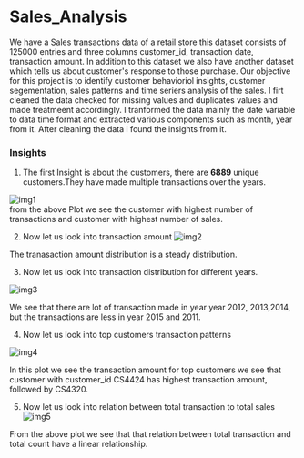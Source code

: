 # Sales_Analysis

We have a Sales transactions data of a retail store this dataset consists of 125000 entries and three columns customer_id, transaction date, transaction amount.
In addition to this dataset we also have another dataset which tells us about customer's response to those purchase. Our objective for this project is to identify customer behavioriol insights, customer segementation, sales patterns and time seriers analysis of the sales. I firt cleaned the data checked for missing values and duplicates values and made treatmeent accordingly. I tranformed the data mainly the date variable to data time format and extracted various components such as month, year from it. After cleaning the data i found the insights from it.  

### Insights  
1) The first Insight is about the customers, there are **6889** unique customers.They have made multiple transactions over the years.


![img1](https://github.com/KeertanPatro/Sales_Analysis/assets/122021282/cd73e194-602f-432c-b986-4bd335f4f45c)    
from the above Plot we see the customer with highest number of transactions and customer with highest number of sales.  

2) Now let us look into transaction amount
![img2](https://github.com/KeertanPatro/Sales_Analysis/assets/122021282/2082fbb7-7547-40ea-b6e2-2f8e19b71793)

The tranasaction amount distribution is a steady distribution.  

3) Now let us look into transaction distribution for different years.

![img3](https://github.com/KeertanPatro/Sales_Analysis/assets/122021282/b30d4276-98cd-4e4a-8336-93fc3cffcae6)   

We see that there are lot of transaction made in year year 2012, 2013,2014, but the transactions are less in year 2015 and 2011.  

4) Now let us look into top customers transaction patterns


![img4](https://github.com/KeertanPatro/Sales_Analysis/assets/122021282/cf60f0ce-07cd-4f09-9507-c673748d4d3b)  

In this plot we see the transaction amount for top customers we see that customer with customer_id CS4424	has highest transaction amount, followed by CS4320.  

5) Now let us look into relation between total transaction to total sales
![img5](https://github.com/KeertanPatro/Sales_Analysis/assets/122021282/1a9cd8ac-e20e-4efc-9606-e5354b2024f4)

From the above plot we see that that relation between total transaction and total count have a linear relationship.   







